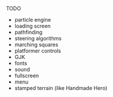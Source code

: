 TODO

- particle engine
- loading screen
- pathfinding
- steering algorithms
- marching squares
- platformer controls
- GJK
- fonts
- sound
- fullscreen
- menu
- stamped terrain (like Handmade Hero)